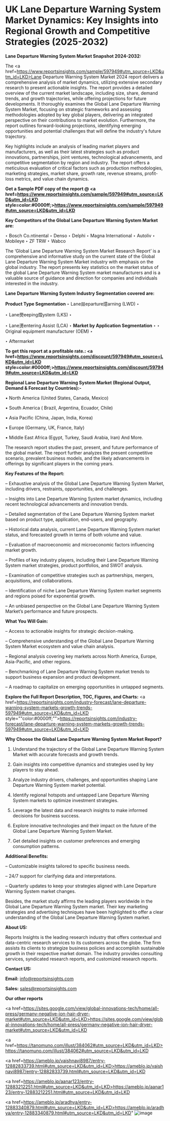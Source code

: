# UK Lane Departure Warning System Market Dynamics: Key Insights into Regional Growth and Competitive Strategies (2025-2032)

<strong>Lane Departure Warning System Market Snapshot 2024-2032:</strong>

The <a href=https://www.reportsinsights.com/sample/597949#utm_source=LKD&utm_id=LKD>Lane Departure Warning System Market 2024 report</a> delivers a comprehensive analysis of market dynamics, utilizing extensive secondary research to present actionable insights. The report provides a detailed overview of the current market landscape, including size, share, demand trends, and growth trajectories, while offering projections for future developments. It thoroughly examines the Global Lane Departure Warning System Market, focusing on strategic frameworks and assessing methodologies adopted by key global players, delivering an integrated perspective on their contributions to market evolution. Furthermore, the report outlines forward-looking projections, identifying emerging opportunities and potential challenges that will define the industry's future trajectory.

Key highlights include an analysis of leading market players and manufacturers, as well as their latest strategies such as product innovations, partnerships, joint ventures, technological advancements, and competitive segmentation by region and industry. The report offers a meticulous evaluation of critical factors such as production methodologies, marketing strategies, market share, growth rate, revenue streams, profit-loss metrics, and value chain dynamics.

<strong>Get a Sample PDF copy of the report @ <a href=https://www.reportsinsights.com/sample/597949#utm_source=LKD&utm_id=LKD style=color:#0000ff;>https://www.reportsinsights.com/sample/597949#utm_source=LKD&utm_id=LKD</a></strong>

<strong>Key Competitors of the Global Lane Departure Warning System Market are:</strong>

‣ Bosch Co.ntinental
‣ Denso
‣ Delphi
‣ Magna International
‣ Autoliv
‣ Mobileye
‣ ZF TRW
‣ Wabco

The ‘Global Lane Departure Warning System Market Research Report’ is a comprehensive and informative study on the current state of the Global Lane Departure Warning System Market industry with emphasis on the global industry. The report presents key statistics on the market status of the global Lane Departure Warning System market manufacturers and is a valuable source of guidance and direction for companies and individuals interested in the industry.

<strong>Lane Departure Warning System Industry Segmentation covered are:</strong>

<strong>Product Type Segmentation</strong>
‣
Lane燚eparture燱arning (LWD)
‣ 

‣ Lane燢eeping燬ystem (LKS)
‣ 

‣ Lane燙entering Assist (LCA)
‣ 
<strong>Market by Application Segmentation</strong>
‣
‣  Original equipment manufacturer (OEM)
‣ 

‣ Aftermarket

<strong>To get this report at a profitable rate.: <a href=https://www.reportsinsights.com/discount/597949#utm_source=LKD&utm_id=LKD style=color:#0000ff;>https://www.reportsinsights.com/discount/597949#utm_source=LKD&utm_id=LKD</a></strong>

<strong>Regional Lane Departure Warning System Market (Regional Output, Demand &amp; Forecast by Countries):-</strong>

• North America (United States, Canada, Mexico)

• South America ( Brazil, Argentina, Ecuador, Chile)

• Asia Pacific (China, Japan, India, Korea)

• Europe (Germany, UK, France, Italy)

• Middle East Africa (Egypt, Turkey, Saudi Arabia, Iran) And More.

The research report studies the past, present, and future performance of the global market. The report further analyzes the present competitive scenario, prevalent business models, and the likely advancements in offerings by significant players in the coming years.

<strong>Key Features of the Report:</strong>

– Exhaustive analysis of the Global Lane Departure Warning System Market, including drivers, restraints, opportunities, and challenges.

– Insights into Lane Departure Warning System market dynamics, including recent technological advancements and innovation trends.

– Detailed segmentation of the Lane Departure Warning System market based on product type, application, end-users, and geography.

– Historical data analysis, current Lane Departure Warning System market status, and forecasted growth in terms of both volume and value.

– Evaluation of macroeconomic and microeconomic factors influencing market growth.

– Profiles of key industry players, including their Lane Departure Warning System market strategies, product portfolios, and SWOT analysis.

– Examination of competitive strategies such as partnerships, mergers, acquisitions, and collaborations.

– Identification of niche Lane Departure Warning System market segments and regions poised for exponential growth.

– An unbiased perspective on the Global Lane Departure Warning System Market’s performance and future prospects.

<strong>What You Will Gain:</strong>

– Access to actionable insights for strategic decision-making.

– Comprehensive understanding of the Global Lane Departure Warning System Market ecosystem and value chain analysis.

– Regional analysis covering key markets across North America, Europe, Asia-Pacific, and other regions.

– Benchmarking of Lane Departure Warning System market trends to support business expansion and product development.

– A roadmap to capitalize on emerging opportunities in untapped segments.

<strong>Explore the Full Report Description, TOC, Figures, and Charts:</strong>
<a href=https://reportsinsights.com/industry-forecast/lane-departure-warning-system-markets-growth-trends-597949#utm_source=LKD&utm_id=LKD style=""color:#0000ff;"">https://reportsinsights.com/industry-forecast/lane-departure-warning-system-markets-growth-trends-597949#utm_source=LKD&utm_id=LKD</a>

<strong>Why Choose the Global Lane Departure Warning System Market Report?</strong>

1. Understand the trajectory of the Global Lane Departure Warning System Market with accurate forecasts and growth trends.

2. Gain insights into competitive dynamics and strategies used by key players to stay ahead.

3. Analyze industry drivers, challenges, and opportunities shaping Lane Departure Warning System market potential.

4. Identify regional hotspots and untapped Lane Departure Warning System markets to optimize investment strategies.

5. Leverage the latest data and research insights to make informed decisions for business success.

6. Explore innovative technologies and their impact on the future of the Global Lane Departure Warning System Market.

7. Get detailed insights on customer preferences and emerging consumption patterns.

<strong>Additional Benefits:</strong>

– Customizable insights tailored to specific business needs.

– 24/7 support for clarifying data and interpretations.

– Quarterly updates to keep your strategies aligned with Lane Departure Warning System market changes.

Besides, the market study affirms the leading players worldwide in the Global Lane Departure Warning System market. Their key marketing strategies and advertising techniques have been highlighted to offer a clear understanding of the Global Lane Departure Warning System market.

<strong><strong>About US</strong>:</strong>

Reports Insights is the leading research industry that offers contextual and data-centric research services to its customers across the globe. The firm assists its clients to strategize business policies and accomplish sustainable growth in their respective market domain. The industry provides consulting services, syndicated research reports, and customized research reports.

<strong>Contact US:</strong>

<p class=><b>Email:</b> <a href=mailto:info@reportsinsights.com>info@reportsinsights.com</a></p>
<p class=><b>Sales:</b> <a href=mailto:sales@reportsinsights.com>sales@reportsinsights.com</a></p>

<strong>Our other reports</strong>

<a href=https://sites.google.com/view/global-innovations-tech/home/all-press/germany-negative-ion-hair-dryer-market#utm_source=LKD&utm_id=LKD>https://sites.google.com/view/global-innovations-tech/home/all-press/germany-negative-ion-hair-dryer-market#utm_source=LKD&utm_id=LKD</a>

<a href=https://tanomuno.com/illust/384062#utm_source=LKD&utm_id=LKD>https://tanomuno.com/illust/384062#utm_source=LKD&utm_id=LKD</a>

<a href=https://ameblo.jp/vaishnavi8987/entry-12882833739.html#utm_source=LKD&utm_id=LKD>https://ameblo.jp/vaishnavi8987/entry-12882833739.html#utm_source=LKD&utm_id=LKD</a>

<a href=https://ameblo.jp/aanar123/entry-12883212251.html#utm_source=LKD&utm_id=LKD>https://ameblo.jp/aanar123/entry-12883212251.html#utm_source=LKD&utm_id=LKD</a>

<a href=https://ameblo.jp/aradhya/entry-12883340879.html#utm_source=LKD&utm_id=LKD>https://ameblo.jp/aradhya/entry-12883340879.html#utm_source=LKD&utm_id=LKD</a>"
![image](https://github.com/user-attachments/assets/bddaa2e5-110d-4708-a1aa-0bfe48c787e4)
